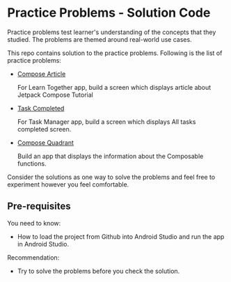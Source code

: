 # Practice Problems - Solution Code

Practice problems test learner's understanding of the concepts that they studied. The problems are themed around real-world use cases. 


This repo contains solution to the practice problems. Following is the list of practice problems:
- [Compose Article](https://github.com/google-developer-training/basic-android-kotlin-compose-training-practice-problems/+/refs/heads/main/Unit%201/Pathway%203/ComposeArticle/)

    For Learn Together app, build a screen which displays article about Jetpack Compose Tutorial
- [Task Completed](https://github.com/google-developer-training/basic-android-kotlin-compose-training-practice-problems/+/refs/heads/main/Unit%201/Pathway%203/TaskCompleted/)

    For Task Manager app, build a screen which displays All tasks completed screen.
- [Compose Quadrant](https://github.com/google-developer-training/basic-android-kotlin-compose-training-practice-problems/+/refs/heads/main/Unit%201/Pathway%203/ComposeQuadrant/)

    Build an app that displays the information about the Composable functions. 


Consider the solutions as one way to solve the problems and feel free to experiment however you feel comfortable.

Pre-requisites
--------------
You need to know:
- How to load the project from Github into Android Studio and run the app in Android Studio.

Recommendation:
- Try to solve the problems before you check the solution.

